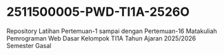 # 2511500005-PWD-TI1A-2526O
Repository Latihan Pertemuan-1 sampai dengan Pertemuan-16 Matakuliah Pemrograman  Web Dasar Kelompok TI1A Tahun Ajaran 2025/2026 Semester Gasal
